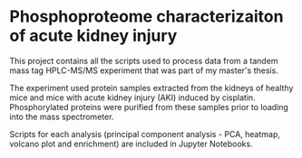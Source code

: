 # Phosphoproteome characterizaiton of acute kidney injury
This project contains all the scripts used to process data from a tandem mass tag HPLC-MS/MS experiment that was part of my master's thesis.

The experiment used protein samples extracted from the kidneys of healthy mice and mice with acute kidney injury (AKI) induced by cisplatin. Phosphorylated proteins were purified from these samples prior to loading into the mass spectrometer.

Scripts for each analysis (principal component analysis - PCA, heatmap, volcano plot and enrichment) are included in Jupyter Notebooks.
